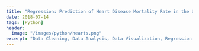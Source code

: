 ```yaml
---
title: "Regression: Prediction of Heart Disease Mortality Rate in the US"
date: 2018-07-14
tags: [Python]
header:
  image: "/images/python/hearts.png"
excerpt: "Data Cleaning, Data Analysis, Data Visualization, Regression Model"
---
```

